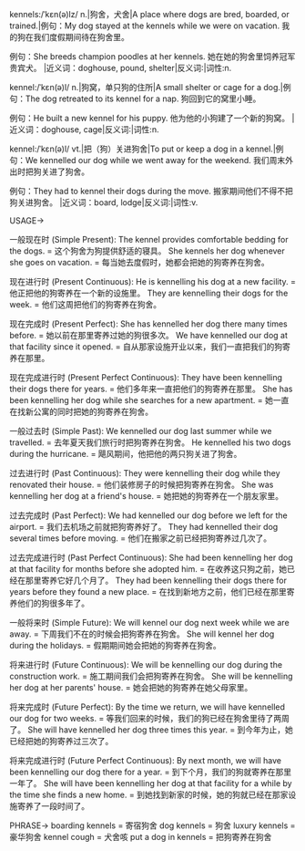kennels:/ˈkɛn(ə)lz/
n.|狗舍，犬舍|A place where dogs are bred, boarded, or trained.|例句：My dog stayed at the kennels while we were on vacation. 我的狗在我们度假期间待在狗舍里。

例句：She breeds champion poodles at her kennels. 她在她的狗舍里饲养冠军贵宾犬。
|近义词：doghouse, pound, shelter|反义词:|词性:n.


kennel:/ˈkɛn(ə)l/
n.|狗窝，单只狗的住所|A small shelter or cage for a dog.|例句：The dog retreated to its kennel for a nap. 狗回到它的窝里小睡。

例句：He built a new kennel for his puppy. 他为他的小狗建了一个新的狗窝。
|近义词：doghouse, cage|反义词:|词性:n.


kennel:/ˈkɛn(ə)l/
vt.|把（狗）关进狗舍|To put or keep a dog in a kennel.|例句：We kennelled our dog while we went away for the weekend. 我们周末外出时把狗关进了狗舍。

例句：They had to kennel their dogs during the move. 搬家期间他们不得不把狗关进狗舍。
|近义词：board, lodge|反义词:|词性:v.



USAGE->

一般现在时 (Simple Present):
The kennel provides comfortable bedding for the dogs. =  这个狗舍为狗提供舒适的寝具。
She kennels her dog whenever she goes on vacation. = 每当她去度假时，她都会把她的狗寄养在狗舍。

现在进行时 (Present Continuous):
He is kennelling his dog at a new facility. = 他正把他的狗寄养在一个新的设施里。
They are kennelling their dogs for the week. = 他们这周把他们的狗寄养在狗舍。

现在完成时 (Present Perfect):
She has kennelled her dog there many times before. = 她以前在那里寄养过她的狗很多次。
We have kennelled our dog at that facility since it opened. = 自从那家设施开业以来，我们一直把我们的狗寄养在那里。

现在完成进行时 (Present Perfect Continuous):
They have been kennelling their dogs there for years. = 他们多年来一直把他们的狗寄养在那里。
She has been kennelling her dog while she searches for a new apartment. = 她一直在找新公寓的同时把她的狗寄养在狗舍。

一般过去时 (Simple Past):
We kennelled our dog last summer while we travelled. = 去年夏天我们旅行时把狗寄养在狗舍。
He kennelled his two dogs during the hurricane. = 飓风期间，他把他的两只狗关进了狗舍。

过去进行时 (Past Continuous):
They were kennelling their dog while they renovated their house. = 他们装修房子的时候把狗寄养在狗舍。
She was kennelling her dog at a friend's house. = 她把她的狗寄养在一个朋友家里。

过去完成时 (Past Perfect):
We had kennelled our dog before we left for the airport. = 我们去机场之前就把狗寄养好了。
They had kennelled their dog several times before moving. = 他们在搬家之前已经把狗寄养过几次了。

过去完成进行时 (Past Perfect Continuous):
She had been kennelling her dog at that facility for months before she adopted him. = 在收养这只狗之前，她已经在那里寄养它好几个月了。
They had been kennelling their dogs there for years before they found a new place. = 在找到新地方之前，他们已经在那里寄养他们的狗很多年了。

一般将来时 (Simple Future):
We will kennel our dog next week while we are away. = 下周我们不在的时候会把狗寄养在狗舍。
She will kennel her dog during the holidays. = 假期期间她会把她的狗寄养在狗舍。

将来进行时 (Future Continuous):
We will be kennelling our dog during the construction work. = 施工期间我们会把狗寄养在狗舍。
She will be kennelling her dog at her parents' house. = 她会把她的狗寄养在她父母家里。

将来完成时 (Future Perfect):
By the time we return, we will have kennelled our dog for two weeks. = 等我们回来的时候，我们的狗已经在狗舍里待了两周了。
She will have kennelled her dog three times this year. = 到今年为止，她已经把她的狗寄养过三次了。

将来完成进行时 (Future Perfect Continuous):
By next month, we will have been kennelling our dog there for a year. = 到下个月，我们的狗就寄养在那里一年了。
She will have been kennelling her dog at that facility for a while by the time she finds a new home. = 到她找到新家的时候，她的狗就已经在那家设施寄养了一段时间了。


PHRASE->
boarding kennels = 寄宿狗舍
dog kennels = 狗舍
luxury kennels = 豪华狗舍
kennel cough = 犬舍咳
put a dog in kennels = 把狗寄养在狗舍
